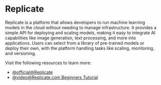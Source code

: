 # Replicate

Replicate is a platform that allows developers to run machine learning models in the cloud without needing to manage infrastructure. It provides a simple API for deploying and scaling models, making it easy to integrate AI capabilities like image generation, text processing, and more into applications. Users can select from a library of pre-trained models or deploy their own, with the platform handling tasks like scaling, monitoring, and versioning.

Visit the following resources to learn more:

- [@official@Replicate](https://replicate.com/)
- [@video@Replicate.com Beginners Tutorial](https://www.youtube.com/watch?v=y0_GE5ErqY8)